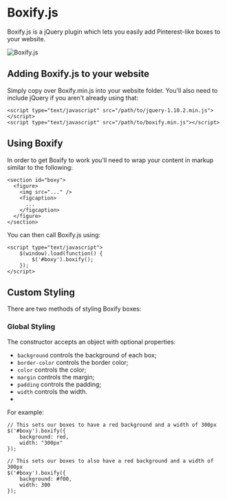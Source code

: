 # Boxify.js

Boxify.js is a jQuery plugin which lets you easily add Pinterest-like boxes to your website.

![Boxify.js](http://i.imgur.com/h0u3TZG.png)

## Adding Boxify.js to your website

Simply copy over Boxify.min.js into your website folder. You'll also need to include jQuery if you aren't already using that:

```
<script type="text/javascript" src="/path/to/jquery-1.10.2.min.js"></script>
<script type="text/javascript" src="/path/to/boxify.min.js"></script>
```

## Using Boxify

In order to get Boxify to work you'll need to wrap your content in markup similar to the following:

```
<section id="boxy">
  <figure>
    <img src="..." />
    <figcaption>
      ...
    </figcaption>
  </figure>
</section>
```

You can then call Boxify.js using:

```
<script type="text/javascript">
	$(window).load(function() {
		$('#boxy').boxify();
	});
</script>
```

## Custom Styling

There are two methods of styling Boxify boxes:

### Global Styling

The constructor accepts an object with optional properties:

 * `background` controls the background of each box;
 * `border-color` controls the border color;
 * `color` controls the color;
 * `margin` controls the margin;
 * `padding` controls the padding;
 * `width` controls the width.
 * 
 
For example:

```
// This sets our boxes to have a red background and a width of 300px
$('#boxy').boxify({
	background: red,
	width: "300px"
});

// This sets our boxes to also have a red background and a width of 300px
$('#boxy').boxify({
	background: #f00,
	width: 300
});
```

